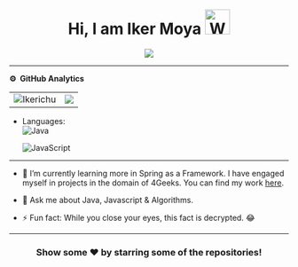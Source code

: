 <p align="center"> <h1 align="center"> Hi, I am Iker Moya <img src="https://raw.githubusercontent.com/nixin72/nixin72/master/wave.gif" 
         alt="Waving hand animated gif"
         height="45"
         width="45" /></h1> </p>


<p align="center"> <img src="https://komarev.com/ghpvc/?username=Ikerichu&label=Profile%20Visits&color=blue&style=plastic%22%20alt=%22Ikerichu" /> </p>

***
**⚙️ &nbsp;GitHub Analytics**
<table style="width:100%">
  <tr>
    <td> <img src="https://github-readme-stats.vercel.app/api?username=Ikerichu&show_icons=true&theme=dark&locale=en&hide_border=true" alt="Ikerichu" /></td>
    <td><img src="https://github-readme-stats.vercel.app/api/top-langs/?username=Ikerichu&theme=dark&hide_border=true&layout=compact"></td>
  </tr>
</table>


<!--START_SECTION:waka-->






 
<!--END_SECTION:waka-->


- Languages: &nbsp;
  <br>
  ![Java](https://img.shields.io/badge/-Java-333333?style=flat&logo=Java&logoColor=007ACC)
  
  ![JavaScript](https://img.shields.io/badge/-JavaScript-333333?style=flat&logo=javascript)
  

<!--- Frameworks: &nbsp;
  ![Flutter](https://img.shields.io/badge/-Flutter-333333?style=flat&logo=flutter&logoColor=007ACC)
  ![Spring](https://img.shields.io/badge/-Spring-333333?style=flat&logo=spring&logoColor=B7C220)
  ![Express.js](https://img.shields.io/badge/-Express.js-333333?style=flat&logo=node.js)

- Databases:  &nbsp;
  ![Firestore](https://img.shields.io/badge/-Firestore-333333?style=flat&logo=firebase)
  ![MongoDB Atlas](https://img.shields.io/badge/-MongoDB%20Atlas-333333?style=flat&logo=mongodb)
  ![MySql](https://img.shields.io/badge/-MySql-333333?style=flat&logo=mysql)

- IDEs: &nbsp;
  ![VS Code](https://img.shields.io/badge/-VS%20Code-333333?style=flat&logo=visual-studio-code&logoColor=007ACC)
  ![Android Studio](https://img.shields.io/badge/-Android%20Studio-333333?style=flat&logo=android-studio)
  ![Eclipse](https://img.shields.io/badge/-Eclipse-333333?style=flat&logo=eclipse)
  ![IntelliJ IDEA](https://img.shields.io/badge/-IntelliJ%20IDEA-333333?style=flat&logo=intellij-idea&logoColor=f70486)
-->
***

<!---  🔭 I’m currently building backend in Java.-->

-  🌱 I’m currently learning more in Spring as a Framework. I have engaged myself in projects in the domain of 4Geeks. You can find my work [here](https://github.com/Ikerichu?tab=repositories).

-  💬 Ask me about Java, Javascript & Algorithms.

-  ⚡ Fun fact: While you close your eyes, this fact is decrypted. 😂

<!-- -  📫 How to reach me:
[![LinkedIn](https://img.shields.io/badge/-Rahul_Kashyap-2867B2?style=flat&logo=Linkedin&logoColor=white)](https://www.linkedin.com/in/rahul-kashyap-230577195/)
[![Twitter](https://img.shields.io/badge/-imkashyap_-1da1f2?style=flat&logo=Twitter&logoColor=white)](https://twitter.com/imkashyap_)
[![Instagram](https://img.shields.io/badge/-imkashyap__-833ab4?style=flat&logo=Instagram&logoColor=white)](https://www.instagram.com/imkashyap__/)
[![Gmail](https://img.shields.io/badge/-Rahul_Kashyap-DB4437?style=flat&logo=Gmail&logoColor=white)](mailto:rahulkashyap4041@gmail.com) -->

***

<!-- ![](https://activity-graph.herokuapp.com/graph?username=imkashyap&theme=react-dark&hide_border=true&area=true) -->

<div align="center">

### Show some ❤️ by starring some of the repositories!

</div>
